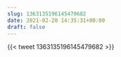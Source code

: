 ```yaml
---
slug: 1363135196145479682
date: 2021-02-20 14:35:31+00:00
draft: false
---
```


{{< tweet 1363135196145479682 >}}
